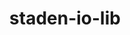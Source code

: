---
title: "staden-io-lib"
layout: cache
categories: [package, develop]
meta: {"versions": ["1.15.0"], "compilers": ["gcc@=7.3.1"], "oss": ["amzn2"], "platforms": ["linux"], "targets": ["aarch64", "neoverse_n1", "x86_64_v3"], "stacks": ["aws-isc", "aws-isc-aarch64", "root"], "num_specs": 10, "num_specs_by_stack": {"aws-isc-aarch64": 7, "root": 10, "aws-isc": 3}}
spec_details: [{"hash": "vag7ztsppukcwt6ssuxwvhk3p4mijvr2", "compiler": "gcc@=7.3.1", "versions": ["1.15.0"], "os": "amzn2", "platform": "linux", "target": "aarch64", "variants": ["build_system=autotools", "~curl", "+libdeflate", "~shared"], "stacks": ["aws-isc-aarch64", "root"], "size": "-", "tarball": "https://binaries.spack.io/develop/build_cache/linux-amzn2-aarch64/gcc-7.3.1/staden-io-lib-1.15.0/linux-amzn2-aarch64-gcc-7.3.1-staden-io-lib-1.15.0-vag7ztsppukcwt6ssuxwvhk3p4mijvr2.spack"}, {"hash": "vmrx3j75frrnowf7vmztuoollorp2xtw", "compiler": "gcc@=7.3.1", "versions": ["1.15.0"], "os": "amzn2", "platform": "linux", "target": "aarch64", "variants": ["build_system=autotools", "~curl", "+libdeflate", "~shared"], "stacks": ["aws-isc-aarch64", "root"], "size": "-", "tarball": "https://binaries.spack.io/develop/build_cache/linux-amzn2-aarch64/gcc-7.3.1/staden-io-lib-1.15.0/linux-amzn2-aarch64-gcc-7.3.1-staden-io-lib-1.15.0-vmrx3j75frrnowf7vmztuoollorp2xtw.spack"}, {"hash": "aavziycum3c56eafchfgufgakwrni34x", "compiler": "gcc@=7.3.1", "versions": ["1.15.0"], "os": "amzn2", "platform": "linux", "target": "aarch64", "variants": ["build_system=autotools", "~curl", "+libdeflate", "~shared"], "stacks": ["aws-isc-aarch64", "root"], "size": "-", "tarball": "https://binaries.spack.io/develop/build_cache/linux-amzn2-aarch64/gcc-7.3.1/staden-io-lib-1.15.0/linux-amzn2-aarch64-gcc-7.3.1-staden-io-lib-1.15.0-aavziycum3c56eafchfgufgakwrni34x.spack"}, {"hash": "5osddm7ms4hlcthifk7sxyjuypv7acl4", "compiler": "gcc@=7.3.1", "versions": ["1.15.0"], "os": "amzn2", "platform": "linux", "target": "neoverse_n1", "variants": ["build_system=autotools", "~curl", "+libdeflate", "~shared"], "stacks": ["aws-isc-aarch64", "root"], "size": "-", "tarball": "https://binaries.spack.io/develop/build_cache/linux-amzn2-neoverse_n1/gcc-7.3.1/staden-io-lib-1.15.0/linux-amzn2-neoverse_n1-gcc-7.3.1-staden-io-lib-1.15.0-5osddm7ms4hlcthifk7sxyjuypv7acl4.spack"}, {"hash": "uhhyflghy4qsiwh4qrimboq7ezkk6ui5", "compiler": "gcc@=7.3.1", "versions": ["1.15.0"], "os": "amzn2", "platform": "linux", "target": "neoverse_n1", "variants": ["build_system=autotools", "~curl", "+libdeflate", "~shared"], "stacks": ["aws-isc-aarch64", "root"], "size": "-", "tarball": "https://binaries.spack.io/develop/build_cache/linux-amzn2-neoverse_n1/gcc-7.3.1/staden-io-lib-1.15.0/linux-amzn2-neoverse_n1-gcc-7.3.1-staden-io-lib-1.15.0-uhhyflghy4qsiwh4qrimboq7ezkk6ui5.spack"}, {"hash": "rvkcfc7ryja2wh2huimamghbm5otqhzh", "compiler": "gcc@=7.3.1", "versions": ["1.15.0"], "os": "amzn2", "platform": "linux", "target": "neoverse_n1", "variants": ["build_system=autotools", "~curl", "+libdeflate", "~shared"], "stacks": ["aws-isc-aarch64", "root"], "size": "-", "tarball": "https://binaries.spack.io/develop/build_cache/linux-amzn2-neoverse_n1/gcc-7.3.1/staden-io-lib-1.15.0/linux-amzn2-neoverse_n1-gcc-7.3.1-staden-io-lib-1.15.0-rvkcfc7ryja2wh2huimamghbm5otqhzh.spack"}, {"hash": "3h2hegzlnpigkqxyib7i6b6epg74zgkk", "compiler": "gcc@=7.3.1", "versions": ["1.15.0"], "os": "amzn2", "platform": "linux", "target": "neoverse_n1", "variants": ["build_system=autotools", "~curl", "+libdeflate", "~shared"], "stacks": ["aws-isc-aarch64", "root"], "size": "-", "tarball": "https://binaries.spack.io/develop/build_cache/linux-amzn2-neoverse_n1/gcc-7.3.1/staden-io-lib-1.15.0/linux-amzn2-neoverse_n1-gcc-7.3.1-staden-io-lib-1.15.0-3h2hegzlnpigkqxyib7i6b6epg74zgkk.spack"}, {"hash": "lbnmkbddm3avilgp4lbfjb5tfmiwrode", "compiler": "gcc@=7.3.1", "versions": ["1.15.0"], "os": "amzn2", "platform": "linux", "target": "x86_64_v3", "variants": ["build_system=autotools", "~curl", "+libdeflate", "~shared"], "stacks": ["root", "aws-isc"], "size": "-", "tarball": "https://binaries.spack.io/develop/build_cache/linux-amzn2-x86_64_v3/gcc-7.3.1/staden-io-lib-1.15.0/linux-amzn2-x86_64_v3-gcc-7.3.1-staden-io-lib-1.15.0-lbnmkbddm3avilgp4lbfjb5tfmiwrode.spack"}, {"hash": "lpxiomyo2t7pr6x5fkw6fmkkpjb7lvfa", "compiler": "gcc@=7.3.1", "versions": ["1.15.0"], "os": "amzn2", "platform": "linux", "target": "x86_64_v3", "variants": ["build_system=autotools", "~curl", "+libdeflate", "~shared"], "stacks": ["root", "aws-isc"], "size": "-", "tarball": "https://binaries.spack.io/develop/build_cache/linux-amzn2-x86_64_v3/gcc-7.3.1/staden-io-lib-1.15.0/linux-amzn2-x86_64_v3-gcc-7.3.1-staden-io-lib-1.15.0-lpxiomyo2t7pr6x5fkw6fmkkpjb7lvfa.spack"}, {"hash": "han5ee2qhules7sk26hgu3cgzqcolmyy", "compiler": "gcc@=7.3.1", "versions": ["1.15.0"], "os": "amzn2", "platform": "linux", "target": "x86_64_v3", "variants": ["build_system=autotools", "~curl", "+libdeflate", "~shared"], "stacks": ["root", "aws-isc"], "size": "-", "tarball": "https://binaries.spack.io/develop/build_cache/linux-amzn2-x86_64_v3/gcc-7.3.1/staden-io-lib-1.15.0/linux-amzn2-x86_64_v3-gcc-7.3.1-staden-io-lib-1.15.0-han5ee2qhules7sk26hgu3cgzqcolmyy.spack"}]
---